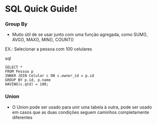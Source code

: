 # SQL Quick Guide!

### Group By

- Muito útil de se usar junto com uma função agregada, como SUM(), AVG(), MAX(), MIN(), COUNT()

 EX.:
    Selecionar a pessoa com 100 celulares

sql
```
SELECT *
FROM Pessoa p
INNER JOIN Celular c ON c.owner_id = p.id
GROUP BY p.id, p.name
HAVING(c.qtd) = 100;
```

### Union

- O Union pode ser usado para unir uma tabela à outra, pode ser usado em casos que as duas condições seguem caminhos completamente diferentes